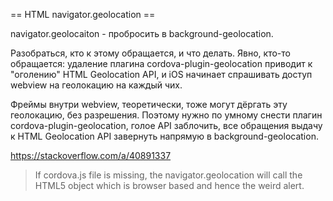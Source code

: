 == HTML navigator.geolocation ==

navigator.geolocaiton - пробросить в background-geolocation.

Разобраться, кто к этому обращается, и что делать.
Явно, кто-то обращается: удаление плагина cordova-plugin-geolocation приводит
к "оголению" HTML Geolocation API, и iOS начинает спрашивать доступ webview на геолокацию
на каждый чих.

Фреймы внутри webview, теоретически, тоже могут дёргать эту геолокацию, без разрешения.
Поэтому нужно по умному снести плагин cordova-plugin-geolocation, голое API заблочить,
все обращения выдачу к HTML Geolocation API завернуть напрямую в background-geolocation.

https://stackoverflow.com/a/40891337
> If cordova.js file is missing, the navigator.geolocation will call the
> HTML5 object which is browser based and hence the weird alert.
